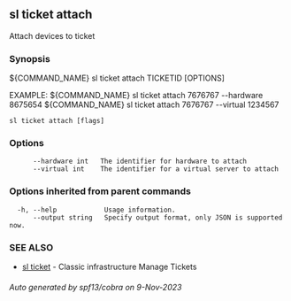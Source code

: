 ## sl ticket attach

Attach devices to ticket

### Synopsis

${COMMAND_NAME} sl ticket attach TICKETID [OPTIONS]
  
EXAMPLE:
  ${COMMAND_NAME} sl ticket attach 7676767 --hardware 8675654 
  ${COMMAND_NAME} sl ticket attach 7676767 --virtual 1234567 

```
sl ticket attach [flags]
```

### Options

```
      --hardware int   The identifier for hardware to attach
      --virtual int    The identifier for a virtual server to attach
```

### Options inherited from parent commands

```
  -h, --help            Usage information.
      --output string   Specify output format, only JSON is supported now.
```

### SEE ALSO

* [sl ticket](sl_ticket.md)	 - Classic infrastructure Manage Tickets

###### Auto generated by spf13/cobra on 9-Nov-2023
